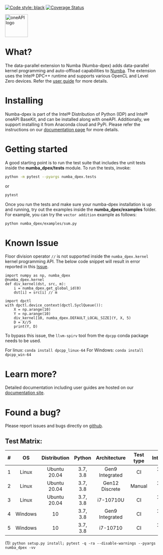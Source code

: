 [![Code style: black](https://img.shields.io/badge/code%20style-black-000000.svg)](https://github.com/psf/black)
[![Coverage Status](https://coveralls.io/repos/github/IntelPython/numba-dppy/badge.svg?branch=main)](https://coveralls.io/github/IntelPython/numba-dppy?branch=main)

<img align="left" src="https://spec.oneapi.io/oneapi-logo-white-scaled.jpg" alt="oneAPI logo" width="75"/>
<br/>
<br/>
<br/>
<br/>


# What?

The data-parallel extension to Numba (Numba-dpex) adds data-parallel kernel
programming and auto-offload capabilities to [Numba](http://numba.pydata.org).
The extension uses the Intel&reg; DPC++ runtime and supports various OpenCL and
Level Zero devices. Refer the [user
guide](https://intelpython.github.io/numba-dppy/) for more details.

# Installing

Numba-dpex is part of the Intel&reg; Distribution of Python (IDP) and Intel&reg;
oneAPI BaseKit, and can be installed along with oneAPI. Additionally, we support
installing it from Anaconda cloud and PyPi. Please refer the instructions
on our [documentation page](https://intelpython.github.io/numba-dppy/latest/user_guides/getting_started.html)
for more details.

# Getting started

A good starting point is to run the test suite that includes the unit tests
inside the **numba_dpex/tests** module. To run the tests, invoke:

```bash
python -m pytest --pyargs numba_dpex.tests
```
or
```bash
pytest
```
Once you run the tests and make sure your numba-dpex installation is up and
running, try out the examples inside the **numba_dpex/examples** folder. For
example, you can try the `vector addition` example as follows:
```bash
python numba_dpex/examples/sum.py
```

# Known Issue
Floor division operator `//` is not supported inside the `numba_dpex.kernel`
kernel programming API. The below code snippet will result in error reported in
this [Issue](https://github.com/IntelPython/numba-dppy/issues/571).

```
import numpy as np, numba_dpex
@numba_dpex.kernel
def div_kernel(dst, src, m):
    i = numba_dpex.get_global_id(0)
    dst[i] = src[i] // m

import dpctl
with dpctl.device_context(dpctl.SyclQueue()):
    X = np.arange(10)
    Y = np.arange(10)
    div_kernel[10, numba_dpex.DEFAULT_LOCAL_SIZE](Y, X, 5)
    D = X//5
    print(Y, D)
```

To bypass this issue, the `llvm-spirv` tool from the `dpcpp` conda package needs
to be used.

For linux: `conda install dpcpp_linux-64`
For Windows: `conda install dpcpp_win-64`

# Learn more?

Detailed documentation including user guides are hosted on our
[documentation site](https://intelpython.github.io/numba-dppy).

# Found a bug?

Please report issues and bugs directly on
[github](https://github.com/IntelPython/numba-dppy/issues).

## Test Matrix:

|   #   |   OS    | Distribution |  Python  |  Architecture   | Test type |  IntelOneAPI   | Build Commands |    Dependencies    |   Backend   |
| :---: | :-----: | :----------: | :------: | :-------------: | :-------: | :------------: | :------------: | :----------------: | :---------: |
|   1   |  Linux  | Ubuntu 20.04 | 3.7, 3.8 | Gen9 Integrated |    CI     | 2021.3, 2021.4 |      (1)       | Numba, NumPy, dpnp | OCL, L0-1.1 |
|   2   |  Linux  | Ubuntu 20.04 | 3.7, 3.8 | Gen12 Discrete  |  Manual   | 2021.3, 2021.4 |      (1)       | Numba, NumPy, dpnp | OCL, L0-1.1 |
|   3   |  Linux  | Ubuntu 20.04 | 3.7, 3.8 |    i7-10710U    |    CI     | 2021.3, 2021.4 |      (1)       | Numba, NumPy, dpnp | OCL, L0-1.1 |
|   4   | Windows |      10      | 3.7, 3.8 | Gen9 Integrated |    CI     | 2021.3, 2021.4 |      (1)       |    Numba, NumPy    |     OCL     |
|   5   | Windows |      10      | 3.7, 3.8 |    i7-10710     |    CI     | 2021.3, 2021.4 |      (1)       |    Numba, NumPy    |     OCL     |

(1): `python setup.py install; pytest -q -ra --disable-warnings --pyargs numba_dpex -vv`
